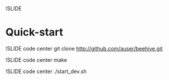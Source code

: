 !SLIDE

# Quick-start #

!SLIDE code center
	git clone http://github.com/auser/beehive.git

!SLIDE code center
	make

!SLIDE code center
	./start_dev.sh
